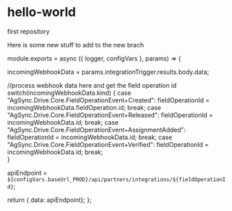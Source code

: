 # hello-world
first repository

Here is some new stuff to add to the new brach

module.exports = async ({ logger, configVars }, params) => {

incomingWebhookData = params.integrationTrigger.results.body.data;

  //process webhook data here and get the field operation id
  switch(incomingWebhookData.kind)
  {
    case "AgSync.Drive.Core.FieldOperationEvent+Created":
      fieldOperationId = incomingWebhookData.fieldOperation.id;
      break;
    case "AgSync.Drive.Core.FieldOperationEvent+Released":
      fieldOperationId = incomingWebhookData.id;
      break;
    case "AgSync.Drive.Core.FieldOperationEvent+AssignmentAdded":
      fieldOperationId = incomingWebhookData.id;
      break; 
    case "AgSync.Drive.Core.FieldOperationEvent+Verified":
      fieldOperationId = incomingWebhookData.id;
      break;   
  }
  
  apiEndpoint = `${configVars.baseUrl_PROD}/api/partners/integrations/${fieldOperationId}`;
  
  return { data: apiEndpoint}; 
}; 
